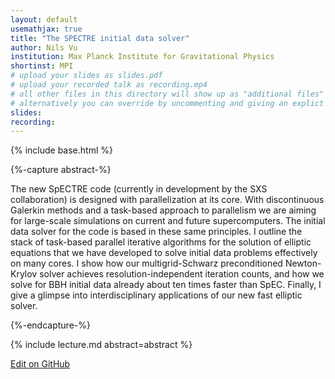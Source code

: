 ```yaml
---
layout: default
usemathjax: true
title: "The SPECTRE initial data solver"
author: Nils Vu
institution: Max Planck Institute for Gravitational Physics
shortinst: MPI
# upload your slides as slides.pdf
# upload your recorded talk as recording.mp4
# all other files in this directory will show up as "additional files"
# alternatively you can override by uncommenting and giving an explict URL:
slides: 
recording: 
---
```

{% include base.html %}

{%-capture abstract-%}

The new SpECTRE code (currently in development by the SXS collaboration) is designed with parallelization at its core. With discontinuous Galerkin methods and a task-based approach to parallelism we are aiming for large-scale simulations on current and future supercomputers. The initial data solver for the code is based in these same principles. I outline the stack of task-based parallel iterative algorithms for the solution of elliptic equations that we have developed to solve initial data problems effectively on many cores. I show how our multigrid-Schwarz preconditioned Newton-Krylov solver achieves resolution-independent iteration counts, and how we solve for BBH initial data already about ten times faster than SpEC. Finally, I give a glimpse into interdisciplinary applications of our new fast elliptic solver.

{%-endcapture-%}

<div class="col-xs-12" markdown="1">
{% include lecture.md abstract=abstract %}

[Edit on GitHub](https://github.com/EinsteinToolkit/et2021uiuc/edit/master/{{page.path}})
</div>
